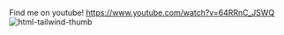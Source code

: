 Find me on youtube!
https://www.youtube.com/watch?v=64RRnC_JSWQ
![html-tailwind-thumb](https://github.com/user-attachments/assets/6a7d97d3-2df6-4320-b808-b7a3fe94caf7)
